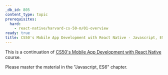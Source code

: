```yaml
---
_db_id: 805
content_type: topic
prerequisites:
  hard:
    - react-native/harvard-cs-50-m/01-overview
ready: true
title: CS50's Mobile App Development with React Native - Javascript, ES6
---
```


This is a continuation of [CS50's Mobile App Development with React Native](https://learning.edx.org/course/course-v1:HarvardX+CS50M+Mobile/home) course.

Please master the material in the "Javascript, ES6" chapter.
